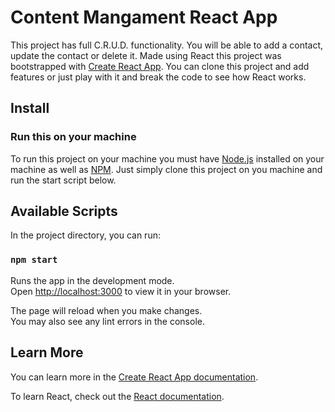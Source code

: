 # Content Mangament React App

This project has full C.R.U.D. functionality. You will be able to add a contact, update the contact or delete it. Made using React this project was bootstrapped with [Create React App](https://github.com/facebook/create-react-app). You can clone this project and add features or just play with it and break the code to see how React works. 

## Install
### Run this on your machine

To run this project on your machine you must have [Node.js](https://nodejs.dev/download/) installed on your machine as well as [NPM](https://docs.npmjs.com/downloading-and-installing-node-js-and-npm). Just simply clone this project on you machine and run the start script below. 

## Available Scripts

In the project directory, you can run:

### `npm start`

Runs the app in the development mode.\
Open [http://localhost:3000](http://localhost:3000) to view it in your browser.

The page will reload when you make changes.\
You may also see any lint errors in the console.

## Learn More

You can learn more in the [Create React App documentation](https://facebook.github.io/create-react-app/docs/getting-started).

To learn React, check out the [React documentation](https://reactjs.org/).

